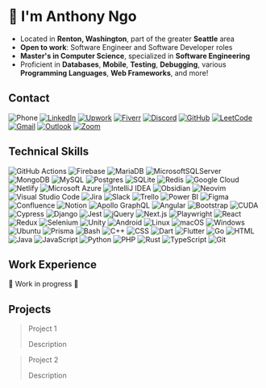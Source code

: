 # 👋 I'm Anthony Ngo

- Located in **Renton, Washington**, part of the greater **Seattle** area
- **Open to work**: Software Engineer and Software Developer roles
- **Master's in Computer Science**, specialized in **Software Engineering**
- Proficient in **Databases**, **Mobile**, **Testing**, **Debugging**, various **Programming Languages**, **Web Frameworks**, and more!

## Contact

![Phone](https://img.shields.io/badge/phone-+12063494860-8A2BE2)
[![LinkedIn](https://custom-icon-badges.demolab.com/badge/LinkedIn-0A66C2?logo=linkedin-white&logoColor=fff)](https://www.linkedin.com/in/anthongo)
[![Upwork](https://img.shields.io/badge/Upwork-6FDA44?logo=upwork&logoColor=fff)](https://www.upwork.com/freelancers/~01cfbb56c2bb5b594d)
[![Fiverr](https://img.shields.io/badge/Fiverr-1DBF73?logo=fiverr&logoColor=fff)](https://www.fiverr.com/anthonyngo4860)
[![Discord](https://img.shields.io/badge/Discord-%235865F2.svg?&logo=discord&logoColor=white)](https://discord.com/users/vadlus)
[![GitHub](https://img.shields.io/badge/GitHub-%23121011.svg?logo=github&logoColor=white)](https://github.com/anthongo)
[![LeetCode](https://img.shields.io/badge/LeetCode-000000?logo=LeetCode&logoColor=#d16c06)](https://leetcode.com/u/vadlus)
[![Gmail](https://img.shields.io/badge/Gmail-D14836?logo=gmail&logoColor=white)](mailto:anthonyngo002@gmail.com)
[![Outlook](https://img.shields.io/badge/Microsoft_Outlook-0078D4?style=for-the-badge&logo=microsoft-outlook&logoColor=white)](mailto:anthony.ngoxd@outlook.com)
[![Zoom](https://img.shields.io/badge/Zoom-2D8CFF?style=for-the-badge&logo=zoom&logoColor=white)](https://us05web.zoom.us/launch/chat?src=direct_chat_link&email=anthonyngo002%40gmail.com)

## Technical Skills

![GitHub Actions](https://img.shields.io/badge/github%20actions-%232671E5.svg?style=for-the-badge&logo=githubactions&logoColor=white)
![Firebase](https://img.shields.io/badge/firebase-a08021?style=for-the-badge&logo=firebase&logoColor=ffcd34)
![MariaDB](https://img.shields.io/badge/MariaDB-003545?style=for-the-badge&logo=mariadb&logoColor=white)
![MicrosoftSQLServer](https://img.shields.io/badge/Microsoft%20SQL%20Server-CC2927?style=for-the-badge&logo=microsoft%20sql%20server&logoColor=white)
![MongoDB](https://img.shields.io/badge/MongoDB-%234ea94b.svg?style=for-the-badge&logo=mongodb&logoColor=white)
![MySQL](https://img.shields.io/badge/mysql-4479A1.svg?style=for-the-badge&logo=mysql&logoColor=white)
![Postgres](https://img.shields.io/badge/postgres-%23316192.svg?style=for-the-badge&logo=postgresql&logoColor=white)
![SQLite](https://img.shields.io/badge/sqlite-%2307405e.svg?style=for-the-badge&logo=sqlite&logoColor=white)
![Redis](https://img.shields.io/badge/redis-%23DD0031.svg?style=for-the-badge&logo=redis&logoColor=white)
![Google Cloud](https://img.shields.io/badge/Google%20Cloud-%234285F4.svg?logo=google-cloud&logoColor=white)
![Netlify](https://img.shields.io/badge/Netlify-%23000000.svg?logo=netlify&logoColor=#00C7B7)
![Microsoft Azure](https://custom-icon-badges.demolab.com/badge/Microsoft%20Azure-0089D6?logo=msazure&logoColor=white)
![IntelliJ IDEA](https://img.shields.io/badge/IntelliJIDEA-000000.svg?logo=intellij-idea&logoColor=white)
![Obsidian](https://img.shields.io/badge/Obsidian-%23483699.svg?&logo=obsidian&logoColor=white)
![Neovim](https://img.shields.io/badge/Neovim-57A143?logo=neovim&logoColor=fff)
![Visual Studio Code](https://custom-icon-badges.demolab.com/badge/Visual%20Studio%20Code-0078d7.svg?logo=vsc&logoColor=white)
![Jira](https://img.shields.io/badge/Jira-0052CC?logo=jira&logoColor=fff)
![Slack](https://img.shields.io/badge/Slack-4A154B?logo=slack&logoColor=fff)
![Trello](https://img.shields.io/badge/Trello-0052CC?logo=trello&logoColor=fff)
![Power BI](https://custom-icon-badges.demolab.com/badge/Power%20BI-F1C912?logo=power-bi&logoColor=fff)
![Figma](https://img.shields.io/badge/Figma-F24E1E?logo=figma&logoColor=white)
![Confluence](https://img.shields.io/badge/Confluence-172B4D?logo=confluence&logoColor=fff)
![Notion](https://img.shields.io/badge/Notion-000?logo=notion&logoColor=fff)
![Apollo GraphQL](https://img.shields.io/badge/Apollo%20GraphQL-311C87?logo=apollographql&logoColor=fff)
![Angular](https://img.shields.io/badge/Angular-%23DD0031.svg?logo=angular&logoColor=white)
![Bootstrap](https://img.shields.io/badge/Bootstrap-7952B3?logo=bootstrap&logoColor=fff)
![CUDA](https://img.shields.io/badge/CUDA-76B900?logo=nvidia&logoColor=fff)
![Cypress](https://img.shields.io/badge/Cypress-69D3A7?logo=cypress&logoColor=fff)
![Django](https://img.shields.io/badge/Django-%23092E20.svg?logo=django&logoColor=white)
![Jest](https://img.shields.io/badge/Jest-C21325?logo=jest&logoColor=fff)
![jQuery](https://img.shields.io/badge/jQuery-0769AD?logo=jquery&logoColor=fff)
![Next.js](https://img.shields.io/badge/Next.js-black?logo=next.js&logoColor=white)
![Playwright](https://custom-icon-badges.demolab.com/badge/Playwright-2EAD33?logo=playwright&logoColor=fff)
![React](https://img.shields.io/badge/React-%2320232a.svg?logo=react&logoColor=%2361DAFB)
![Redux](https://img.shields.io/badge/Redux-764ABC?logo=redux&logoColor=fff)
![Selenium](https://img.shields.io/badge/Selenium-43B02A?logo=selenium&logoColor=fff)
![Unity](https://img.shields.io/badge/Unity-%23000000.svg?logo=unity&logoColor=white)
![Android](https://img.shields.io/badge/Android-3DDC84?logo=android&logoColor=white)
![Linux](https://img.shields.io/badge/Linux-FCC624?logo=linux&logoColor=black)
![macOS](https://img.shields.io/badge/macOS-000000?logo=apple&logoColor=F0F0F0)
![Windows](https://custom-icon-badges.demolab.com/badge/Windows-0078D6?logo=windows11&logoColor=white)
![Ubuntu](https://img.shields.io/badge/Ubuntu-E95420?logo=ubuntu&logoColor=white)
![Prisma](https://img.shields.io/badge/Prisma-2D3748?logo=prisma&logoColor=white)
![Bash](https://img.shields.io/badge/Bash-4EAA25?logo=gnubash&logoColor=fff)
![C++](https://img.shields.io/badge/C++-%2300599C.svg?logo=c%2B%2B&logoColor=white)
![CSS](https://img.shields.io/badge/CSS-639?logo=css&logoColor=fff)
![Dart](https://img.shields.io/badge/Dart-%230175C2.svg?logo=dart&logoColor=white)
![Flutter](https://img.shields.io/badge/Flutter-02569B?logo=flutter&logoColor=fff)
![Go](https://img.shields.io/badge/Go-%2300ADD8.svg?&logo=go&logoColor=white)
![HTML](https://img.shields.io/badge/HTML-%23E34F26.svg?logo=html5&logoColor=white)
![Java](https://img.shields.io/badge/Java-%23ED8B00.svg?logo=openjdk&logoColor=white)
![JavaScript](https://img.shields.io/badge/JavaScript-F7DF1E?logo=javascript&logoColor=000)
![Python](https://img.shields.io/badge/Python-3776AB?logo=python&logoColor=fff)
![PHP](https://img.shields.io/badge/php-%23777BB4.svg?&logo=php&logoColor=white)
![Rust](https://img.shields.io/badge/Rust-%23000000.svg?e&logo=rust&logoColor=white)
![TypeScript](https://img.shields.io/badge/TypeScript-3178C6?logo=typescript&logoColor=fff)
![Git](https://img.shields.io/badge/Git-F05032?logo=git&logoColor=fff)

## Work Experience

🚧 Work in progress 🚧

## Projects

> Project 1
>
> Description

> Project 2
>
> Description

